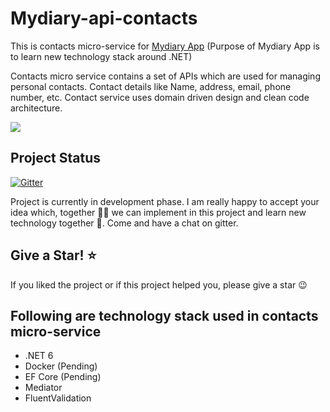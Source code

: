 # Mydiary-api-contacts
This is contacts micro-service for <a href="https://github.com/nibro7778/mydiary">Mydiary App</a> (Purpose of Mydiary App is to learn new technology stack around .NET)

Contacts micro service contains a set of APIs which are used for managing personal contacts. Contact details like Name, address, email, phone number, etc. Contact service uses domain driven design and clean code architecture. 

<img src="diagram.svg"/>

## Project Status

[![Gitter](https://badges.gitter.im/mydiary-app/community.svg)](https://gitter.im/mydiary-app/community?utm_source=badge&utm_medium=badge&utm_campaign=pr-badge)

Project is currently in development phase. I am really happy to accept your idea which, together :couple::two_men_holding_hands: we can implement in this project and learn new technology together 🚀. Come and have a chat on gitter. 

## Give a Star! ⭐️
If you liked the project or if this project helped you, please give a star :wink:

## Following are technology stack used in contacts micro-service

- .NET 6
- Docker (Pending)
- EF Core (Pending)
- Mediator
- FluentValidation
